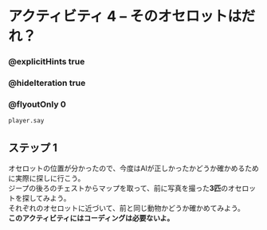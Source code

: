 # アクティビティ 4 – そのオセロットはだれ？

### @explicitHints true
### @hideIteration true 
### @flyoutOnly 0

```python
player.say
```

## ステップ 1
オセロットの位置が分かったので、今度はAIが正しかったかどうか確かめるために実際に探しに行こう。<br>
ジープの後ろのチェストからマップを取って、前に写真を撮った**3匹**のオセロットを探してみよう。<br>
それぞれのオセロットに近づいて、前と同じ動物かどうか確かめてみよう。<br>
**このアクティビティにはコーディングは必要ないよ。**
